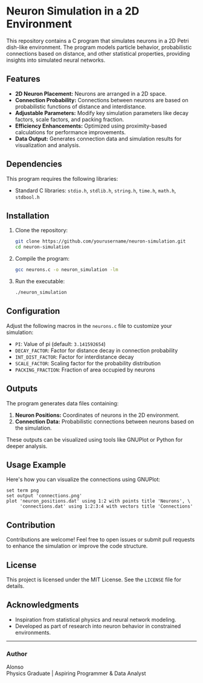 # Neuron Simulation in a 2D Environment

This repository contains a C program that simulates neurons in a 2D Petri dish-like environment. The program models particle behavior, probabilistic connections based on distance, and other statistical properties, providing insights into simulated neural networks.

## Features

- **2D Neuron Placement:** Neurons are arranged in a 2D space.
- **Connection Probability:** Connections between neurons are based on probabilistic functions of distance and interdistance.
- **Adjustable Parameters:** Modify key simulation parameters like decay factors, scale factors, and packing fraction.
- **Efficiency Enhancements:** Optimized using proximity-based calculations for performance improvements.
- **Data Output:** Generates connection data and simulation results for visualization and analysis.

## Dependencies

This program requires the following libraries:

- Standard C libraries: `stdio.h`, `stdlib.h`, `string.h`, `time.h`, `math.h`, `stdbool.h`

## Installation

1. Clone the repository:

   ```bash
   git clone https://github.com/yourusername/neuron-simulation.git
   cd neuron-simulation
   ```

2. Compile the program:

   ```bash
   gcc neurons.c -o neuron_simulation -lm
   ```

3. Run the executable:

   ```bash
   ./neuron_simulation
   ```

## Configuration

Adjust the following macros in the `neurons.c` file to customize your simulation:

- `PI`: Value of pi (default: `3.141592654`)
- `DECAY_FACTOR`: Factor for distance decay in connection probability
- `INT_DIST_FACTOR`: Factor for interdistance decay
- `SCALE_FACTOR`: Scaling factor for the probability distribution
- `PACKING_FRACTION`: Fraction of area occupied by neurons

## Outputs

The program generates data files containing:

1. **Neuron Positions:** Coordinates of neurons in the 2D environment.
2. **Connection Data:** Probabilistic connections between neurons based on the simulation.

These outputs can be visualized using tools like GNUPlot or Python for deeper analysis.

## Usage Example

Here's how you can visualize the connections using GNUPlot:

```gnuplot
set term png
set output 'connections.png'
plot 'neuron_positions.dat' using 1:2 with points title 'Neurons', \
     'connections.dat' using 1:2:3:4 with vectors title 'Connections'
```

## Contribution

Contributions are welcome! Feel free to open issues or submit pull requests to enhance the simulation or improve the code structure.

## License

This project is licensed under the MIT License. See the `LICENSE` file for details.

## Acknowledgments

- Inspiration from statistical physics and neural network modeling.
- Developed as part of research into neuron behavior in constrained environments.

---

### Author

Alonso\
Physics Graduate | Aspiring Programmer & Data Analyst

